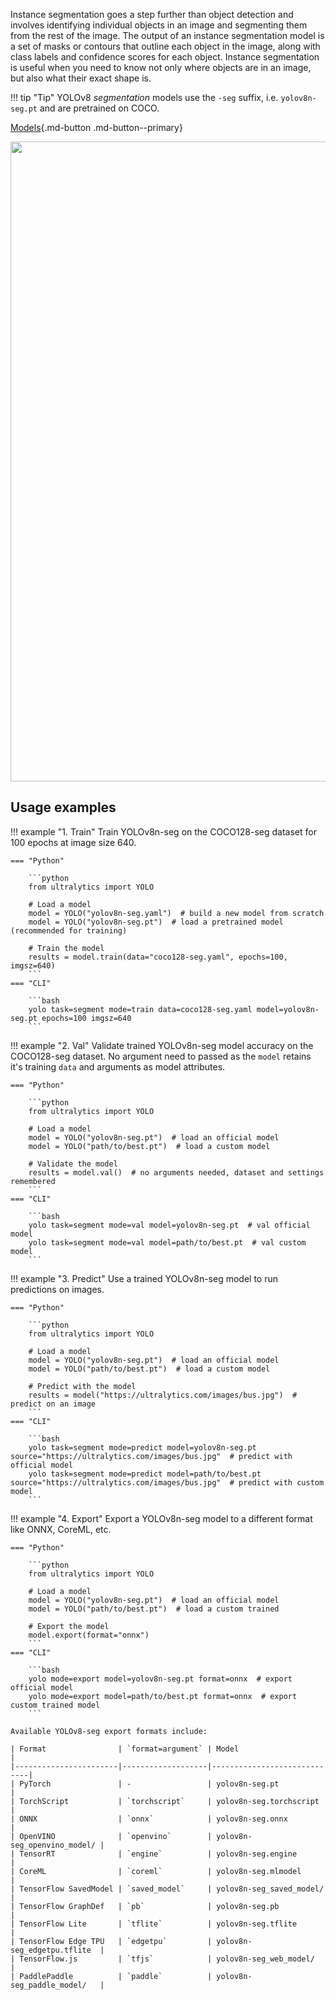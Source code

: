 Instance segmentation goes a step further than object detection and involves identifying individual objects in an image
and segmenting them from the rest of the image. The output of an instance segmentation model is a set of masks or
contours that outline each object in the image, along with class labels and confidence scores for each object. Instance
segmentation is useful when you need to know not only where objects are in an image, but also what their exact shape is.

!!! tip "Tip"
    YOLOv8 _segmentation_ models use the `-seg` suffix, i.e. `yolov8n-seg.pt` and are pretrained on COCO.

[Models](https://github.com/ultralytics/ultralytics/tree/main/ultralytics/models/v8/seg){.md-button .md-button--primary}

<img width="1024" src="https://user-images.githubusercontent.com/26833433/212053258-b6948968-4797-4a2b-9247-bfdda77521de.png">


## Usage examples


!!! example "1. Train"
    Train YOLOv8n-seg on the COCO128-seg dataset for 100 epochs at image size 640.

    === "Python"
    
        ```python
        from ultralytics import YOLO
        
        # Load a model
        model = YOLO("yolov8n-seg.yaml")  # build a new model from scratch
        model = YOLO("yolov8n-seg.pt")  # load a pretrained model (recommended for training)
        
        # Train the model
        results = model.train(data="coco128-seg.yaml", epochs=100, imgsz=640)
        ```
    === "CLI"
    
        ```bash
        yolo task=segment mode=train data=coco128-seg.yaml model=yolov8n-seg.pt epochs=100 imgsz=640
        ```

!!! example "2. Val"
    Validate trained YOLOv8n-seg model accuracy on the COCO128-seg dataset. No argument need to passed as the `model` retains it's training `data` and arguments as model attributes.

    === "Python"
    
        ```python
        from ultralytics import YOLO
        
        # Load a model
        model = YOLO("yolov8n-seg.pt")  # load an official model
        model = YOLO("path/to/best.pt")  # load a custom model
        
        # Validate the model
        results = model.val()  # no arguments needed, dataset and settings remembered
        ```
    === "CLI"
    
        ```bash
        yolo task=segment mode=val model=yolov8n-seg.pt  # val official model
        yolo task=segment mode=val model=path/to/best.pt  # val custom model
        ```

!!! example "3. Predict"
    Use a trained YOLOv8n-seg model to run predictions on images.

    === "Python"
    
        ```python
        from ultralytics import YOLO
        
        # Load a model
        model = YOLO("yolov8n-seg.pt")  # load an official model
        model = YOLO("path/to/best.pt")  # load a custom model
        
        # Predict with the model
        results = model("https://ultralytics.com/images/bus.jpg")  # predict on an image
        ```
    === "CLI"
    
        ```bash
        yolo task=segment mode=predict model=yolov8n-seg.pt source="https://ultralytics.com/images/bus.jpg"  # predict with official model
        yolo task=segment mode=predict model=path/to/best.pt source="https://ultralytics.com/images/bus.jpg"  # predict with custom model
        ```

!!! example "4. Export"
    Export a YOLOv8n-seg model to a different format like ONNX, CoreML, etc.

    === "Python"
    
        ```python
        from ultralytics import YOLO
        
        # Load a model
        model = YOLO("yolov8n-seg.pt")  # load an official model
        model = YOLO("path/to/best.pt")  # load a custom trained
        
        # Export the model
        model.export(format="onnx")
        ```
    === "CLI"
    
        ```bash
        yolo mode=export model=yolov8n-seg.pt format=onnx  # export official model
        yolo mode=export model=path/to/best.pt format=onnx  # export custom trained model
        ```

    Available YOLOv8-seg export formats include:

    | Format                | `format=argument` | Model                       |
    |-----------------------|-------------------|-----------------------------|
    | PyTorch               | -                 | yolov8n-seg.pt              |
    | TorchScript           | `torchscript`     | yolov8n-seg.torchscript     |
    | ONNX                  | `onnx`            | yolov8n-seg.onnx            |
    | OpenVINO              | `openvino`        | yolov8n-seg_openvino_model/ |
    | TensorRT              | `engine`          | yolov8n-seg.engine          |
    | CoreML                | `coreml`          | yolov8n-seg.mlmodel         |
    | TensorFlow SavedModel | `saved_model`     | yolov8n-seg_saved_model/    |
    | TensorFlow GraphDef   | `pb`              | yolov8n-seg.pb              |
    | TensorFlow Lite       | `tflite`          | yolov8n-seg.tflite          |
    | TensorFlow Edge TPU   | `edgetpu`         | yolov8n-seg_edgetpu.tflite  |
    | TensorFlow.js         | `tfjs`            | yolov8n-seg_web_model/      |
    | PaddlePaddle          | `paddle`          | yolov8n-seg_paddle_model/   |


